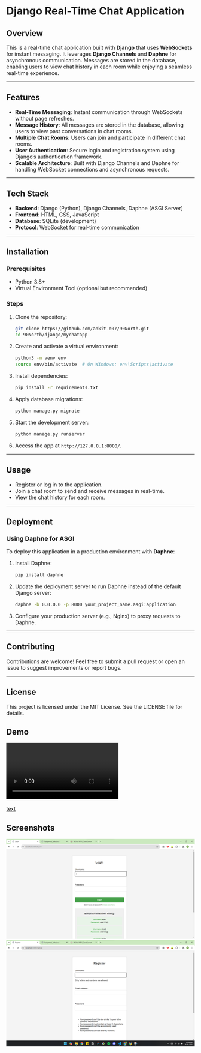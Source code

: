 # Django Real-Time Chat Application

## Overview
This is a real-time chat application built with **Django** that uses **WebSockets** for instant messaging. It leverages **Django Channels** and **Daphne** for asynchronous communication. Messages are stored in the database, enabling users to view chat history in each room while enjoying a seamless real-time experience.

---

## Features
- **Real-Time Messaging**: Instant communication through WebSockets without page refreshes.
- **Message History**: All messages are stored in the database, allowing users to view past conversations in chat rooms.
- **Multiple Chat Rooms**: Users can join and participate in different chat rooms.
- **User Authentication**: Secure login and registration system using Django’s authentication framework.
- **Scalable Architecture**: Built with Django Channels and Daphne for handling WebSocket connections and asynchronous requests.

---

## Tech Stack
- **Backend**: Django (Python), Django Channels, Daphne (ASGI Server)
- **Frontend**: HTML, CSS, JavaScript
- **Database**: SQLite (development)
- **Protocol**: WebSocket for real-time communication

---

## Installation

### Prerequisites
- Python 3.8+
- Virtual Environment Tool (optional but recommended)

### Steps
1. Clone the repository:
   ```bash
   git clone https://github.com/ankit-o07/90North.git
   cd 90North/django/mychatapp
   ```

2. Create and activate a virtual environment:
   ```bash
   python3 -m venv env
   source env/bin/activate  # On Windows: env\Scripts\activate
   ```

3. Install dependencies:
   ```bash
   pip install -r requirements.txt
   ```

4. Apply database migrations:
   ```bash
   python manage.py migrate
   ```

5. Start the development server:
   ```bash
   python manage.py runserver
   ```

6. Access the app at `http://127.0.0.1:8000/`.

---

## Usage
- Register or log in to the application.
- Join a chat room to send and receive messages in real-time.
- View the chat history for each room.

---

## Deployment

### Using Daphne for ASGI
To deploy this application in a production environment with **Daphne**:
1. Install Daphne:
   ```bash
   pip install daphne
   ```

2. Update the deployment server to run Daphne instead of the default Django server:
   ```bash
   daphne -b 0.0.0.0 -p 8000 your_project_name.asgi:application
   ```

3. Configure your production server (e.g., Nginx) to proxy requests to Daphne.

---

## Contributing
Contributions are welcome! Feel free to submit a pull request or open an issue to suggest improvements or report bugs.

---

## License
This project is licensed under the MIT License. See the LICENSE file for details.

## Demo
<video controls src="2025-01-20 15-01-35.mp4" title="Title"></video>

[text](<2025-01-20 15-01-35.mp4>)



## Screenshots
![alt text](image.png)
![alt text](image-1.png)

